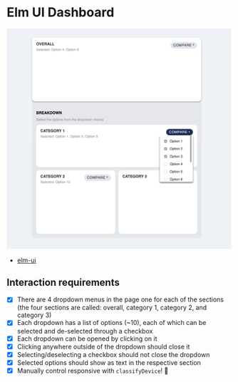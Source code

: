 # Elm UI Dashboard

![dashboard example](preview.png)

- [elm-ui](https://package.elm-lang.org/packages/mdgriffith/elm-ui/1.1.8/)

## Interaction requirements

- [x] There are 4 dropdown menus in the page one for each of the sections (the four sections are called: overall, category 1, category 2, and category 3)
- [x] Each dropdown has a list of options (~10), each of which can be selected and de-selected through a checkbox
- [x] Each dropdown can be opened by clicking on it
- [x] Clicking anywhere outside of the dropdown should close it
- [x] Selecting/deselecting a checkbox should not close the dropdown
- [x] Selected options should show as text in the respective section
- [x] Manually control responsive with `classifyDevice`! 📲

